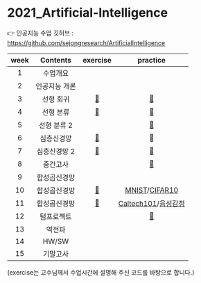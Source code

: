 # 2021_Artificial-Intelligence

👉 인공지능 수업 깃허브 : https://github.com/sejongresearch/ArtificialIntelligence

|week|Contents|exercise|practice|
|:--:|:--:|:--:|:--:|
|1|수업개요||| 
|2|인공지능 개론||| 
|3|선형 회귀|[💚](https://github.com/yunjeong-chang/2021_Artificial-Intelligence/tree/main/3%EC%A3%BC%EC%B0%A8/exercise)|[💙](https://github.com/yunjeong-chang/2021_Artificial-Intelligence/blob/main/3%EC%A3%BC%EC%B0%A8/Cabbage&CarPrice.md)| 
|4|선형 분류|[💚](https://github.com/yunjeong-chang/2021_Artificial-Intelligence/tree/main/4%EC%A3%BC%EC%B0%A8/exercise)|[💙](https://github.com/yunjeong-chang/2021_Artificial-Intelligence/blob/main/4%EC%A3%BC%EC%B0%A8/Diabetes&Crop.md)| 
|5|선형 분류 2||[💙](https://github.com/yunjeong-chang/2021_Artificial-Intelligence/blob/main/5%EC%A3%BC%EC%B0%A8/MNIST.md)|
|6|심층신경망|[💚](https://github.com/yunjeong-chang/2021_Artificial-Intelligence/tree/main/6%EC%A3%BC%EC%B0%A8/exercise)|💙|
|7|심층신경망 2|[💚](https://github.com/yunjeong-chang/2021_Artificial-Intelligence/blob/main/7%EC%A3%BC%EC%B0%A8/7%EC%A3%BC%EC%B0%A8_%EC%8B%A4%EC%8A%B56_ALL.ipynb)|[💙](https://github.com/yunjeong-chang/2021_Artificial-Intelligence/blob/main/7%EC%A3%BC%EC%B0%A8/MNIST%26Traffic.md)|
|8|중간고사||[💙](https://github.com/yunjeong-chang/2021_Artificial-Intelligence/blob/main/8%EC%A3%BC%EC%B0%A8/%EC%A4%91%EA%B0%84%EA%B3%A0%EC%82%AC%20%EB%8C%80%EB%B9%84%20%EB%A7%A4%EB%89%B4%EC%96%BC.md)|
|9|합성곱신경망|||
|10|합성곱신경망|[💚](https://github.com/yunjeong-chang/2021_Artificial-Intelligence/tree/main/10%EC%A3%BC%EC%B0%A8)|[MNIST](https://github.com/yunjeong-chang/2021_Artificial-Intelligence/blob/main/10%EC%A3%BC%EC%B0%A8/Resnet18-MNIST.md)/[CIFAR10](https://github.com/yunjeong-chang/2021_Artificial-Intelligence/blob/main/10%EC%A3%BC%EC%B0%A8/LeNet-CIFAR10.md)|
|11|합성곱신경망|[💚](https://github.com/yunjeong-chang/2021_Artificial-Intelligence/tree/main/11%EC%A3%BC%EC%B0%A8)|[Caltech101]()/[음성감정]()|
|12|텀프로젝트||[💙](https://www.kaggle.com/c/2021-airlines-customer-satisfaction-prediction/overview)|
|13|역전파|||
|14|HW/SW|||
|15|기말고사|||

(exercise는 교수님께서 수업시간에 설명해 주신 코드를 바탕으로 합니다.)

